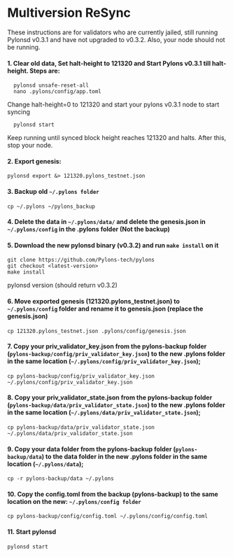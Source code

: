 # Multiversion ReSync

These instructions are for validators who are currently jailed, still running Pylonsd v0.3.1 and have not upgraded to v0.3.2. Also, your node should not be running.

#### 1. Clear old data, Set halt-height to 121320 and Start Pylons v0.3.1 till halt-height. Steps are:

      pylonsd unsafe-reset-all
      nano .pylons/config/app.toml
Change halt-height=0 to 121320 and start your pylons v0.3.1 node to start syncing
      
      pylonsd start

Keep running until synced block height reaches 121320 and halts. After this, stop your node.


#### 2. Export genesis:

    pylonsd export &> 121320.pylons_testnet.json
    
#### 3. Backup old `~/.pylons folder`

    cp ~/.pylons ~/pylons_backup

#### 4. Delete the data in `~/.pylons/data/` and delete the genesis.json in `~/.pylons/config` in the .pylons folder (Not the backup)


#### 5. Download the new pylonsd binary (v0.3.2) and run `make install` on it

    git clone https://github.com/Pylons-tech/pylons
    git checkout <latest-version>
    make install

  pylonsd version (should return v0.3.2)
  
#### 6. Move exported genesis (121320.pylons_testnet.json) to `~/.pylons/config` folder and rename it to genesis.json (replace the genesis.json)

    cp 121320.pylons_testnet.json .pylons/config/genesis.json

#### 7. Copy your priv_validator_key.json from the pylons-backup folder (`pylons-backup/config/priv_validator_key.json`) to the new .pylons folder in the same location (`~/.pylons/config/priv_validator_key.json`);

    cp pylons-backup/config/priv_validator_key.json ~/.pylons/config/priv_validator_key.json

#### 8. Copy your priv_validator_state.json from the pylons-backup folder (`pylons-backup/data/priv_validator_state.json`) to the new .pylons folder in the same location (`~/.pylons/data/priv_validator_state.json`);

    cp pylons-backup/data/priv_validator_state.json ~/.pylons/data/priv_validator_state.json

#### 9. Copy your data folder from the pylons-backup folder (`pylons-backup/data`) to the data folder in the new .pylons folder in the same location (`~/.pylons/data`);

    cp -r pylons-backup/data ~/.pylons

#### 10. Copy the config.toml from the backup (pylons-backup) to the same location on the new: `~/.pylons/config folder`

    cp pylons-backup/config/config.toml ~/.pylons/config/config.toml

#### 11. Start pylonsd
    pylonsd start
 

